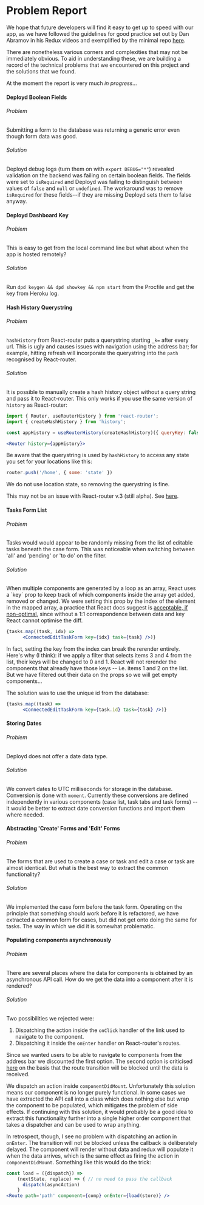 # Problem Report

We hope that future developers will find it easy to get up to speed with our app, as we have followed the guidelines for good practice set out by Dan Abramov in his Redux videos and exemplified by the minimal repo [here](https://github.com/gaearon/todos).

There are nonetheless various corners and complexities that may not be immediately obvious. To aid in understanding these, we are building a record of the technical problems that we encountered on this project and the solutions that we found.

At the moment the report is very much *in progress...*

#### Deployd Boolean Fields

###### Problem

Submitting a form to the database was returning a generic error even though form data was good.

###### Solution

Deployd debug logs (turn them on with `export DEBUG="*"`) revealed validation on the backend was failing on certain boolean fields. The fields were set to `isRequired` and Deployd was failing to distinguish between values of `false` and `null` or `undefined`. The workaround was to remove `isRequired` for these fields--if they are missing Deployd sets them to false anyway.

#### Deployd Dashboard Key

###### Problem

This is easy to get from the local command line but what about when the app is hosted remotely?

###### Solution

Run `dpd keygen && dpd showkey && npm start` from the Procfile and get the key from Heroku log.

#### Hash History Querystring

###### Problem

`hashHistory` from React-router puts a querystring starting `_k=` after every url. This is ugly and causes issues with navigation using the address bar; for example, hitting refresh will incorporate the querystring into the `path` recognised by React-router.

###### Solution

It is possible to manually create a hash history object without a query string and pass it to React-router. This only works if you use the same version of `history` as React-router:

```jsx
import { Router, useRouterHistory } from 'react-router';
import { createHashHistory } from 'history';

const appHistory = useRouterHistory(createHashHistory)({ queryKey: false });

<Router history={appHistory}>
```

Be aware that the querystring is used by `hashHistory` to access any state you set for your locations like this:

```jsx
router.push('/home', { some: 'state' })
```

We do not use location state, so removing the querystring is fine.

This may not be an issue with React-router v.3 (still alpha). See [here](https://github.com/ReactTraining/react-router/issues/1967).

#### Tasks Form List

###### Problem

Tasks would would appear to be randomly missing from the list of editable tasks beneath the case form. This was noticeable when switching between 'all' and 'pending' or 'to do' on the filter. 

###### Solution

When multiple components are generated by a loop as an array, React uses a ´key´ prop to keep track of which components inside the array get added, removed or changed. We were setting this prop by the index of the element in the mapped array, a practice that React docs suggest is [acceptable, if non-optimal](https://facebook.github.io/react/docs/lists-and-keys.html), since without a 1:1 correspondence between data and key React cannot optimise the diff. 

```jsx
{tasks.map((task, idx) =>
      <ConnectedEditTaskForm key={idx} task={task} />)}
```

In fact, setting the key from the index can break the rerender entirely. Here's why (I think): if we apply a filter that selects items 3 and 4 from the list, their keys will be changed to 0 and 1. React will not rerender the components that already have those keys -- i.e. items 1 and 2 on the list. But we have filtered out their data on the props so we will get empty components...

The solution was to use the unique id from the database:

```jsx
{tasks.map((task) =>
      <ConnectedEditTaskForm key={task.id} task={task} />)}
```

#### Storing Dates

###### Problem

Deployd does not offer a date data type.

###### Solution

We convert dates to UTC milliseconds for storage in the database. Conversion is done with `moment`. Currently these conversions are defined independently in various components (case list, task tabs and task forms) -- it would be better to extract date conversion functions and import them where needed.

#### Abstracting 'Create' Forms and 'Edit' Forms

###### Problem

The forms that are used to create a case or task and edit a case or task are almost identical. But what is the best way to extract the common functionality?

###### Solution

We implemented the case form before the task form. Operating on the principle that something should work before it is refactored, we have extracted a common form for cases, but did not get onto doing the same for tasks. The way in which we did it is somewhat problematic.

#### Populating components asynchronously

###### Problem

There are several places where the data for components is obtained by an asynchronous API call. How do we get the data into a component after it is rendered?

###### Solution

Two possibilities we rejected were:

1. Dispatching the action inside the `onClick` handler of the link used to navigate to the component.
2. Dispatching it inside the `onEnter` handler on React-router's routes.

Since we wanted users to be able to navigate to components from the address bar we discounted the first option. The second option is criticised [here](https://github.com/ReactTraining/react-router/issues/1389) on the basis that the route transition will be blocked until the data is received.

We dispatch an action inside `componentDidMount`. Unfortunately this solution means our component is no longer purely functional. In some cases we have extracted the API call into a class which does nothing else but wrap the component to be populated, which mitigates the problem of side effects. If continuing with this solution, it would probably be a good idea to extract this functionality further into a single higher order component that takes a dispatcher and can be used to wrap anything.

In retrospect, though, I see no problem with dispatching an action in `onEnter`. The transition will not be blocked unless the callback is deliberately delayed. The component will render without data and redux will populate it when the data arrives, which is the same effect as firing the action in `componentDidMount`. Something like this would do the trick:

```jsx
const load = ({dispatch}) =>
	(nextState, replace) => { // no need to pass the callback
      dispatch(asyncAction)
    }
<Route path='path' component={comp} onEnter={load(store)} />
```


